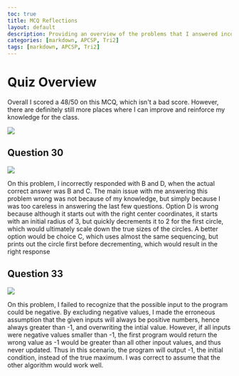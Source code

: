 ```yaml
---
toc: true
title: MCQ Reflections
layout: default
description: Providing an overview of the problems that I answered incorrectly on the Collegeboard MCQ.
categories: [markdown, APCSP, Tri2]
tags: [markdown, APCSP, Tri2]
---
```


# Quiz Overview
Overall I scored a 48/50 on this MCQ, which isn't a bad score. However, there are definitely still more places where I can improve and reinforce my knowledge for the class.

![]({{site.baseurl}}/images/Total_Score.png " ")

## Question 30
![]({{site.baseurl}}/images/30.png " ")

On this problem, I incorrectly responded with B and D, when the actual correct answer was B and C. The main issue with me answering this problem wrong was not because of my knowledge, but simply because I was too careless in answering the last few questions. Option D is wrong because although it starts out with the right center coordinates, it starts with an initial radius of 3, but quickly decrements it to 2 for the first circle, which would ultimately scale down the true sizes of the circles. A better option would be choice C, which uses almost the same sequencing, but prints out the circle first before decrementing, which would result in the right response

## Question 33
![]({{site.baseurl}}/images/33.png " ")

On this problem, I failed to recognize that the possible input to the program could be negative. By excluding negative values, I made the erroneous assumption that the given inputs will always be positive numbers, hence always greater than -1, and overwriting the intial value. However, if all inputs were negative values smaller than -1, the first program would return the wrong value as -1 would be greater than all other inpout values, and thus never updated. Thus in this scenario, the program will output -1, the initial condition, instead of the true maximum. I was correct to assume that the other algorithm would work well.